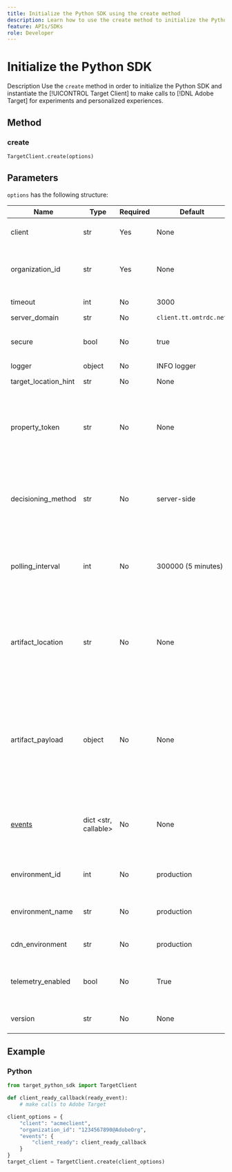 ```yaml
---
title: Initialize the Python SDK using the create method
description: Learn how to use the create method to initialize the Python SDK and instantiate the [!UICONTROL TargetClient] to make calls to [!DNL Adobe Target] for experiments and personalized experiences.
feature: APIs/SDKs
role: Developer
---
```

# Initialize the Python SDK

Description
Use the `create` method in order to initialize the Python SDK and instantiate the [!UICONTROL Target Client] to make calls to [!DNL Adobe Target] for experiments and personalized experiences.

## Method

### create

```python
TargetClient.create(options)
```

## Parameters

`options` has the following structure:

|Name|Type|Required|Default|Description|
| --- | --- | --- | --- | --- |
|client|str|Yes|None|[!UICONTROL Adobe Target client ID]|
|organization_id|str|Yes|None|[!UICONTROL Experience Cloud Organization ID]|
|timeout|int|No|3000|Timeout in milliseconds|
|server_domain|str|No|`client.tt.omtrdc.net`||Overrides default hostname|
|secure|bool|No|true|Unset to enforce HTTP scheme|
|logger|object|No|INFO logger||Replaces the default INFO logger|
|target_location_hint|str|No|None|[!DNL Target] location hint|
|property_token|str|No|None|[!DNL Target] Property Token. If specified here, all get_offers calls will use this value.|
|decisioning_method|str|No|server-side|Determines which decisioning method to use ([on-device](/help/dev/implement/server-side/sdk-guides/on-device-decisioning/overview.md), server-side, hybrid)|
|polling_interval|int|No|300000 (5 minutes)|Polling interval for the [on-device decisioning rule artifact](/help/dev/implement/server-side/sdk-guides/on-device-decisioning/rule-artifact-overview.md) (in ms)|
|artifact_location|str|No|None|A fully qualified url to the [on-device decisioning rule artifact](/help/dev/implement/server-side/sdk-guides/on-device-decisioning/rule-artifact-overview.md). Overrides internally determined location.|
|artifact_payload|object|No|None|The JSON payload of the [on-device decisioning rule artifact](/help/dev/implement/server-side/sdk-guides/on-device-decisioning/rule-artifact-overview.md). If specified, it is used instead of requesting one from a URL.|
|[events](sdk-events.md)|dict <str, callable>|No|None|An optional object with event name keys and callback function values|
|environment_id|int|No|production|The [!DNL Target] environment ID|
|environment_name|str|No|production|The [!DNL Target] environment name|
|cdn_environment|str|No|production|The CDN environment name|
|telemetry_enabled|bool|No|True|If set to False, telemetry data will not be sent to [!DNL Adobe]|
|version|str|No|None|The version number of this SDK|

## Example

### Python

```python
from target_python_sdk import TargetClient

def client_ready_callback(ready_event):
    # make calls to Adobe Target

client_options = {
    "client": "acmeclient",
    "organization_id": "1234567890@AdobeOrg",
    "events": {
        "client_ready": client_ready_callback
    }
}
target_client = TargetClient.create(client_options)
```